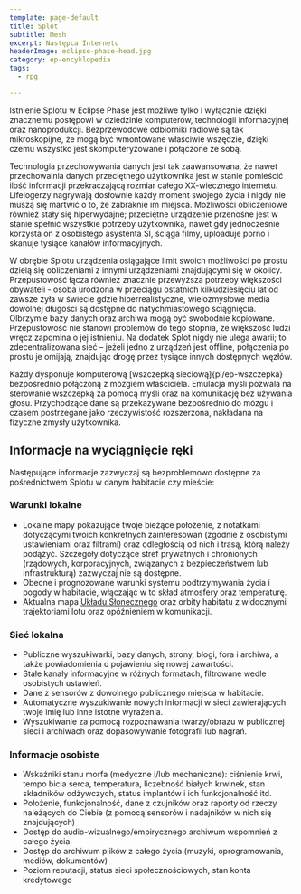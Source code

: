 ```yaml
---
template: page-default
title: Splot
subtitle: Mesh
excerpt: Następca Internetu
headerImage: eclipse-phase-head.jpg
category: ep-encyklopedia
tags:
  - rpg

---
```

Istnienie Splotu w Eclipse Phase jest możliwe tylko i wyłącznie dzięki znacznemu postępowi w dziedzinie komputerów, technologii informacyjnej oraz nanoprodukcji. Bezprzewodowe odbiorniki radiowe są tak mikroskopijne, że mogą być wmontowane właściwie wszędzie, dzięki czemu wszystko jest skomputeryzowane i połączone ze sobą.

Technologia przechowywania danych jest tak zaawansowana, że nawet przechowalnia danych przeciętnego użytkownika jest w stanie pomieścić ilość informacji przekraczającą rozmiar całego XX-wiecznego internetu. Lifelogerzy nagrywają dosłownie każdy moment swojego życia i nigdy nie muszą się martwić o to, że zabraknie im miejsca. Możliwości obliczeniowe również stały się hiperwydajne; przeciętne urządzenie przenośne jest w stanie spełnić wszystkie potrzeby użytkownika, nawet gdy jednocześnie korzysta on z osobistego asystenta SI, ściąga filmy, uploaduje porno i skanuje tysiące kanałów informacyjnych.

W obrębie Splotu urządzenia osiągające limit swoich możliwości po prostu dzielą się obliczeniami z innymi urządzeniami znajdującymi się w okolicy. Przepustowość łącza również znacznie przewyższa potrzeby większości obywateli - osoba urodzona w przeciągu ostatnich kilkudziesięciu lat od zawsze żyła w świecie gdzie hiperrealistyczne, wielozmysłowe media dowolnej długości są dostępne do natychmiastowego ściągnięcia. Olbrzymie bazy danych oraz archiwa mogą być swobodnie kopiowane. Przepustowość nie stanowi problemów do tego stopnia, że większość ludzi wręcz zapomina o jej istnieniu. Na dodatek Splot nigdy nie ulega awarii; to zdecentralizowana sieć – jeżeli jedno z urządzeń jest offline, połączenia po prostu je omijają, znajdując drogę przez tysiące innych dostępnych węzłów.

Każdy dysponuje komputerową [wszczepką sieciową]{pl/ep-wszczepka} bezpośrednio połączoną z mózgiem właściciela. Emulacja myśli pozwala na sterowanie wszczepką za pomocą myśli oraz na komunikację bez używania głosu. Przychodzące dane są przekazywane bezpośrednio do mózgu i czasem postrzegane jako rzeczywistość rozszerzona, nakładana na fizyczne zmysły użytkownika.

## Informacje na wyciągnięcie ręki

Następujące informacje zazwyczaj są bezproblemowo dostępne za pośrednictwem Splotu w danym habitacie czy mieście:

### Warunki lokalne

*   Lokalne mapy pokazujące twoje bieżące położenie, z notatkami dotyczącymi twoich konkretnych zainteresowań (zgodnie z osobistymi ustawieniami oraz filtrami) oraz odległością od nich i trasą, którą należy podążyć. Szczegóły dotyczące stref prywatnych i chronionych (rządowych, korporacyjnych, związanych z bezpieczeństwem lub infrastrukturą) zazwyczaj nie są dostępne.
*   Obecne i prognozowane warunki systemu podtrzymywania życia i pogody w habitacie, włączając w to skład atmosfery oraz temperaturę.
*   Aktualna mapa [Układu Słonecznego]((#)) oraz orbity habitatu z widocznymi trajektoriami lotu oraz opóźnieniem w komunikacji.

### Sieć lokalna

*   Publiczne wyszukiwarki, bazy danych, strony, blogi, fora i archiwa, a także powiadomienia o pojawieniu się nowej zawartości.
*   Stałe kanały informacyjne w różnych formatach, filtrowane wedle osobistych ustawień.
*   Dane z sensorów z dowolnego publicznego miejsca w habitacie.
*   Automatyczne wyszukiwanie nowych informacji w sieci zawierających twoje imię lub inne istotne wyrażenia.
*   Wyszukiwanie za pomocą rozpoznawania twarzy/obrazu w publicznej sieci i archiwach oraz dopasowywanie fotografii lub nagrań.

### Informacje osobiste

*   Wskaźniki stanu morfa (medyczne i/lub mechaniczne): ciśnienie krwi, tempo bicia serca, temperatura, liczebność białych krwinek, stan składników odżywczych, status implantów i ich funkcjonalność itd.
*   Położenie, funkcjonalność, dane z czujników oraz raporty od rzeczy należących do Ciebie (z pomocą sensorów i nadajników w nich się znajdujących)
*   Dostęp do audio-wizualnego/empirycznego archiwum wspomnień z całego życia.
*   Dostęp do archiwum plików z całego życia (muzyki, oprogramowania, mediów, dokumentów)
*   Poziom reputacji, status sieci społecznościowych, stan konta kredytowego
